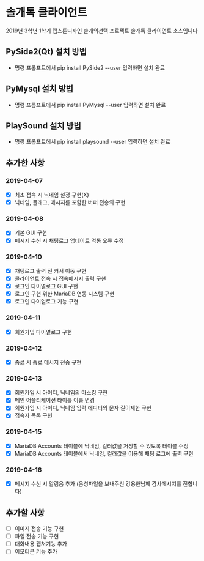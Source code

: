 # 솔개톡 클라이언트
2019년 3학년 1학기 캡스톤디자인 솔개의선택
프로젝트 솔개톡 클라이언트 소스입니다

## PySide2(Qt) 설치 방법
- 명령 프롬프트에서 pip install PySide2 --user 입력하면 설치 완료

## PyMysql 설치 방법
- 명령 프롬프트에서 pip install PyMysql --user 입력하면 설치 완료

## PlaySound 설치 방법
- 명령 프롬프트에서 pip install playsound --user 입력하면 설치 완료

## 추가한 사항
### 2019-04-07
- [x] 최초 접속 시 닉네임 설정 구현(X)
- [x] 닉네임, 플래그, 메시지를 포함한 버퍼 전송의 구현

### 2019-04-08
- [x] 기본 GUI 구현
- [x] 메시지 수신 시 채팅로그 업데이트 먹통 오류 수정

### 2019-04-10
- [x] 채팅로그 출력 전 커서 이동 구현
- [x] 클라이언트 접속 시 접속메시지 출력 구현
- [x] 로그인 다이얼로그 GUI 구현
- [x] 로그인 구현 위한 MariaDB 연동 시스템 구현
- [x] 로그인 다이얼로그 기능 구현

### 2019-04-11
- [x] 회원가입 다이얼로그 구현

### 2019-04-12
- [x] 종료 시 종료 메시지 전송 구현

### 2019-04-13
- [x] 회원가입 시 아이디, 닉네임의 마스킹 구현
- [x] 메인 어플리케이션 타이틀 이름 변경
- [x] 회원가입 시 아이디, 닉네임 입력 에디터의 문자 길이제한 구현
- [x] 접속자 목록 구현

### 2019-04-15
- [x] MariaDB Accounts 테이블에 닉네임, 컬러값을 저장할 수 있도록 테이블 수정
- [x] MariaDB Accounts 테이블에서 닉네임, 컬러값을 이용해 채팅 로그에 출력 구현

### 2019-04-16
- [x] 메시지 수신 시 알림음 추가 (음성파일을 보내주신 강용한님께 감사메시지를 전합니다)

## 추가할 사항
- [ ] 이미지 전송 기능 구현
- [ ] 파일 전송 기능 구현
- [ ] 대화내용 캡쳐기능 추가
- [ ] 이모티콘 기능 추가
